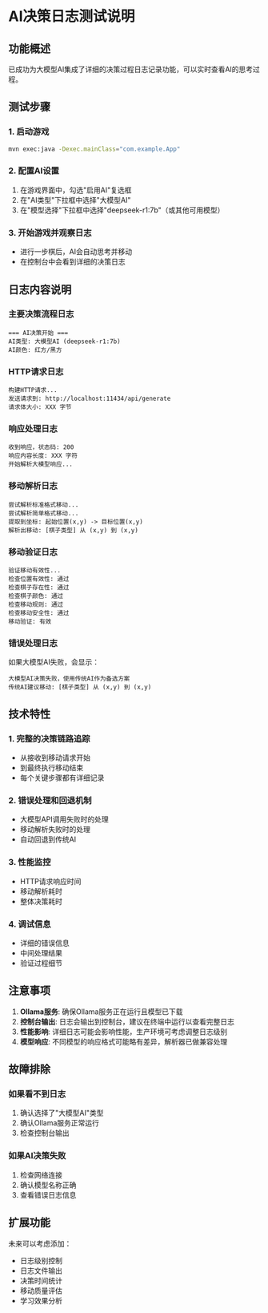 # AI决策日志测试说明

## 功能概述
已成功为大模型AI集成了详细的决策过程日志记录功能，可以实时查看AI的思考过程。

## 测试步骤

### 1. 启动游戏
```bash
mvn exec:java -Dexec.mainClass="com.example.App"
```

### 2. 配置AI设置
1. 在游戏界面中，勾选"启用AI"复选框
2. 在"AI类型"下拉框中选择"大模型AI"
3. 在"模型选择"下拉框中选择"deepseek-r1:7b"（或其他可用模型）

### 3. 开始游戏并观察日志
- 进行一步棋后，AI会自动思考并移动
- 在控制台中会看到详细的决策日志

## 日志内容说明

### 主要决策流程日志
```
=== AI决策开始 ===
AI类型: 大模型AI (deepseek-r1:7b)
AI颜色: 红方/黑方
```

### HTTP请求日志
```
构建HTTP请求...
发送请求到: http://localhost:11434/api/generate
请求体大小: XXX 字节
```

### 响应处理日志
```
收到响应，状态码: 200
响应内容长度: XXX 字符
开始解析大模型响应...
```

### 移动解析日志
```
尝试解析标准格式移动...
尝试解析简单格式移动...
提取到坐标: 起始位置(x,y) -> 目标位置(x,y)
解析出移动: [棋子类型] 从 (x,y) 到 (x,y)
```

### 移动验证日志
```
验证移动有效性...
检查位置有效性: 通过
检查棋子存在性: 通过
检查棋子颜色: 通过
检查移动规则: 通过
检查移动安全性: 通过
移动验证: 有效
```

### 错误处理日志
如果大模型AI失败，会显示：
```
大模型AI决策失败，使用传统AI作为备选方案
传统AI建议移动: [棋子类型] 从 (x,y) 到 (x,y)
```

## 技术特性

### 1. 完整的决策链路追踪
- 从接收到移动请求开始
- 到最终执行移动结束
- 每个关键步骤都有详细记录

### 2. 错误处理和回退机制
- 大模型API调用失败时的处理
- 移动解析失败时的处理
- 自动回退到传统AI

### 3. 性能监控
- HTTP请求响应时间
- 移动解析耗时
- 整体决策耗时

### 4. 调试信息
- 详细的错误信息
- 中间处理结果
- 验证过程细节

## 注意事项

1. **Ollama服务**: 确保Ollama服务正在运行且模型已下载
2. **控制台输出**: 日志会输出到控制台，建议在终端中运行以查看完整日志
3. **性能影响**: 详细日志可能会影响性能，生产环境可考虑调整日志级别
4. **模型响应**: 不同模型的响应格式可能略有差异，解析器已做兼容处理

## 故障排除

### 如果看不到日志
1. 确认选择了"大模型AI"类型
2. 确认Ollama服务正常运行
3. 检查控制台输出

### 如果AI决策失败
1. 检查网络连接
2. 确认模型名称正确
3. 查看错误日志信息

## 扩展功能

未来可以考虑添加：
- 日志级别控制
- 日志文件输出
- 决策时间统计
- 移动质量评估
- 学习效果分析